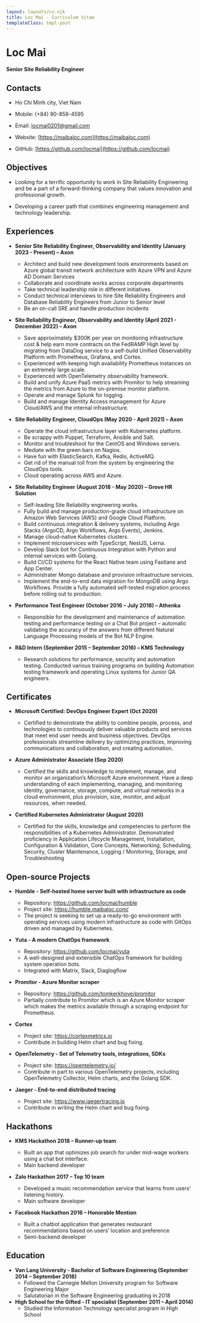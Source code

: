 ```yaml
---
layout: layouts/cv.njk
title: Loc Mai - Curriculum Vitae
templateClass: tmpl-post
---
```


# Loc Mai
#### Senior Site Reliability Engineer 

## Contacts

- Ho Chi Minh city, Viet Nam

- Mobile: (+84) 90-858-4595

- Email: locmai0201@gmail.com

- Website: [https://maibaloc.com](https://maibaloc.com)

- GitHub: [https://github.com/locmai](https://github.com/locmai)

## Objectives
- Looking for a terrific opportunity to work in Site Reliability Engineering and be a part of a forward-thinking company that values innovation and professional growth.

- Developing a career path that combines engineering management and technology leadership.
                                                                   
## Experiences
- **Senior Site Reliability Engineer, Observability and Identity (January 2023 - Present) – Axon**
  - Architect and build new development tools environments based on Azure global transit network architecture with Azure VPN and Azure AD Domain Services
  - Collaborate and coordinate works across corporate departments
  - Take technical leadership role in different initiatives
  - Conduct technical interviews to hire Site Reliability Engineers and Database Reliability Engineers from Junior to Senior level
  - Be an on-call SRE and handle production incidents

- **Site Reliability Engineer, Observability and Identity (April 2021 - December 2022) – Axon**
  - Save approximately $300K per year on monitoring infrastructure cost & help earn more contracts on the FedRAMP High level by migrating from DataDog service to a self-build Unified Observability Platform with Prometheus, Grafana, and Cortex.
  - Experienced with keeping high availability Prometheus instances on an extremely large scale.
  - Experienced with OpenTelemetry observability framework.
  - Build and unify Azure PaaS metrics with Promitor to help streaming the metrics from Azure to the on-premise monitor platform.
  - Operate and manage Splunk for logging.
  - Build and manage Identity Access management for Azure Cloud/AWS and the internal infrastructure.

- **Site Reliability Engineer, CloudOps (May 2020 - April 2021) – Axon**
  - Operate the cloud infrastructure layer with Kubernetes platform.
  - Be scrappy with Puppet, Terraform, Ansible and Salt.
  - Monitor and troubleshoot for the CentOS and Windows servers.
  - Mediate with the green bars on Nagios.
  - Have fun with ElasticSearch, Kafka, Redis, ActiveMQ.
  - Get rid of the manual toil from the system by engineering the CloudOps tools.
  - Cloud operating across AWS and Azure.

- **Site Reliability Engineer (August 2018 - May 2020) – Grove HR Solution**
  - Self-leading Site Reliability engineering works.
  - Fully build and manage production-grade cloud infrastructure on Amazon Web Services (AWS) and Google Cloud Platform.
  - Build continuous integration & delivery systems, including Argo Stacks (ArgoCD, Argo Workflows, Argo Events), Jenkins.
  - Manage cloud-native Kubernetes clusters.
  - Implement microservices with TypeScript, NestJS, Lerna.
  - Develop Slack bot for Continuous Integration with Python and internal services with Golang.
  - Build CI/CD systems for the React Native team using Fastlane and App Center.
  - Administrater Mongo database and provision infrastructure services.
  - Implement the end-to-end data migration for MongoDB using Argo Workflows. Provide a fully automated self-tested migration process before rolling out to production.

- **Performance Test Engineer (October 2016 – July 2018) – Athenka**
  - Responsible for the development and maintenance of automation testing and performance testing on a Chat Bot project – automatic validating the accuracy of the answers from different Natural Language Processing models of the Bot NLP Engine.

- **R&D Intern (September 2015 – September 2016) – KMS Technology**
  - Research solutions for performance, security and automation testing. Conducted various training programs on building Automation testing framework and operating Linux systems for Junior QA engineers.

## Certificates
- **Microsoft Certified: DevOps Engineer Expert (Oct 2020)**
  - Certified to demonstrate the ability to combine people, process, and technologies to continuously deliver valuable products and services that meet end user needs and business objectives. DevOps professionals streamline delivery by optimizing practices, improving communications and collaboration, and creating automation.

- **Azure Administrator Associate (Sep 2020)**
  - Certified the skills and knowledge to implement, manage, and monitor an organization’s Microsoft Azure environment. Have a deep understanding of each implementing, managing, and monitoring identity, governance, storage, compute, and virtual networks in a cloud environment, plus provision, size, monitor, and adjust resources, when needed.

- **Certified Kubernetes Administrator (August 2020)**
  - Certified for the skills, knowledge and competencies to perform the responsibilities of a Kubernetes Administrator. Demonstrated proficiency in Application Lifecycle Management, Installation, Configuration & Validation, Core Concepts, Networking, Scheduling, Security, Cluster Maintenance, Logging / Monitoring, Storage, and Troubleshooting


## Open-source Projects
- **Humble - Self-hosted home server built with infrastructure as code**
  - Repository: https://github.com/locmai/humble
  - Project site: https://humble.maibaloc.com/
  - The project is seeking to set up a ready-to-go environment with operating services using modern infrastructure as code with GitOps driven and managed by Kubernetes.

- **Yuta - A modern ChatOps framework**
  - Repository: https://github.com/locmai/yuta
  - A well-designed and extensible ChatOps framework for building system operation bots.
  - Integrated with Matrix, Slack, Diaglogflow

- **Promitor - Azure Monitor scraper**
  - Repository: https://github.com/tomkerkhove/promitor
  - Partially contribute to Promitor which is an Azure Monitor scraper which makes the metrics available through a scraping endpoint for Prometheus.

- **Cortex**
  - Project site: https://cortexmetrics.io
  - Contribute in building Helm chart and bug fixing.

- **OpenTelemetry - Set of Telemetry tools, integrations, SDKs**
  - Project site: https://opentelemetry.io/
  - Contribute in part to various OpenTelemetry projects, including OpenTelemetry Collector, Helm charts, and the Golang SDK.

- **Jaeger - End-to-end distributed tracing**
  - Project site: https://www.jaegertracing.io
  - Contribute in writing the Helm chart and bug fixing.

## Hackathons
- **KMS Hackathon 2018 – Runner-up team**
  - Built an app that optimizes job search for under mid-wage workers using a chat bot interface.
  - Main backend developer

- **Zalo Hackathon 2017 – Top 10 team**
  - Developed a music recommendation service that learns from users’ listening history.
  - Main software developer

- **Facebook Hackathon 2016 – Honorable Mention**
  - Built a chatbot application that generates restaurant recommendations based on users’ location and preference
  - Semi-backend developer

## Education

- **Van Lang University - Bachelor of Software Engineering (September 2014 – September 2018)**
  - Followed the Carnegie Mellon University program for Software Engineering Major
  - Salutatorian in the Software Engineering graduating in 2018
- **High School for the Gifted - IT specialist (September 2011 – April 2014)**
  - Studied the Information Technology specialist program in High School
 
